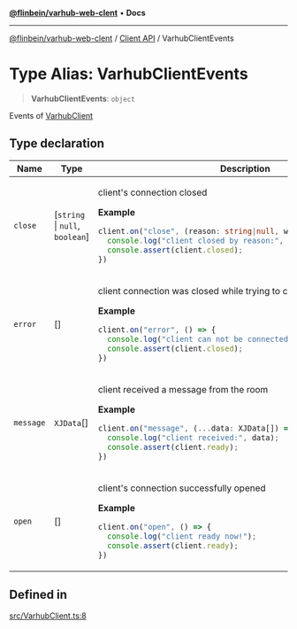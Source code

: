 [**@flinbein/varhub-web-clent**](../../README.md) • **Docs**

***

[@flinbein/varhub-web-clent](../../README.md) / [Client API](../README.md) / VarhubClientEvents

# Type Alias: VarhubClientEvents

> **VarhubClientEvents**: `object`

Events of [VarhubClient](../classes/VarhubClient.md)

## Type declaration

<table>
<thead>
<tr>
<th>Name</th>
<th>Type</th>
<th>Description</th>
<th>Defined in</th>
</tr>
</thead>
<tbody>
<tr>
<td>

`close`

</td>
<td>

[`string` \| `null`, `boolean`]

</td>
<td>

client's connection closed

**Example**

```typescript
client.on("close", (reason: string|null, wasOnline: boolean) => {
  console.log("client closed by reason:", reason);
  console.assert(client.closed);
})
```

</td>
<td>

[src/VarhubClient.ts:30](https://github.com/flinbein/varhub-web-client/blob/0dd408e7e150a62f2a8fb7d2359caa924714cc8d/src/VarhubClient.ts#L30)

</td>
</tr>
<tr>
<td>

`error`

</td>
<td>

[]

</td>
<td>

client connection was closed while trying to connect

**Example**

```typescript
client.on("error", () => {
  console.log("client can not be connected" );
  console.assert(client.closed);
})
```

</td>
<td>

[src/VarhubClient.ts:52](https://github.com/flinbein/varhub-web-client/blob/0dd408e7e150a62f2a8fb7d2359caa924714cc8d/src/VarhubClient.ts#L52)

</td>
</tr>
<tr>
<td>

`message`

</td>
<td>

`XJData`[]

</td>
<td>

client received a message from the room

**Example**

```typescript
client.on("message", (...data: XJData[]) => {
  console.log("client received:", data);
  console.assert(client.ready);
})
```

</td>
<td>

[src/VarhubClient.ts:19](https://github.com/flinbein/varhub-web-client/blob/0dd408e7e150a62f2a8fb7d2359caa924714cc8d/src/VarhubClient.ts#L19)

</td>
</tr>
<tr>
<td>

`open`

</td>
<td>

[]

</td>
<td>

client's connection successfully opened

**Example**

```typescript
client.on("open", () => {
  console.log("client ready now!");
  console.assert(client.ready);
})
```

</td>
<td>

[src/VarhubClient.ts:41](https://github.com/flinbein/varhub-web-client/blob/0dd408e7e150a62f2a8fb7d2359caa924714cc8d/src/VarhubClient.ts#L41)

</td>
</tr>
</tbody>
</table>

## Defined in

[src/VarhubClient.ts:8](https://github.com/flinbein/varhub-web-client/blob/0dd408e7e150a62f2a8fb7d2359caa924714cc8d/src/VarhubClient.ts#L8)
